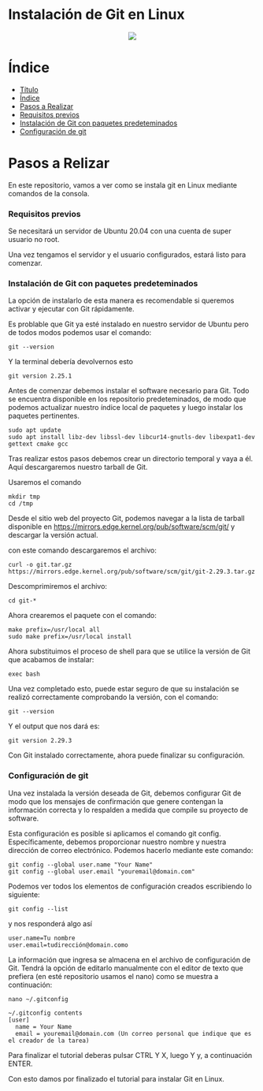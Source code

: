 <p align="Justify">

# Instalación de Git en Linux

<p align="center">
  <img src="https://logos-marcas.com/wp-content/uploads/2020/11/GitHub-Logo.png" witdh="500px">
  </p>

# Índice
- [Título](#Instalacio-de-Git-en-Linux)
- [Índice](#Índice)
- [Pasos a Realizar](#Pasos-a-Realizar)
- [Requisitos previos](#Requisitos-previos)
- [Instalación de Git con paquetes predeteminados](#Instalación-de-Git-con-paquetes-predeteminados)
- [Configuración de git](#Configuración-de-git)

# Pasos a Relizar

En este repositorio, vamos a ver como se instala git en Linux mediante comandos de la consola.

### Requisitos previos
Se necesitará un servidor de Ubuntu 20.04 con una cuenta de super usuario no root.

Una vez tengamos el servidor y el usuario configurados, estará listo para comenzar.

### Instalación de Git con paquetes predeteminados

La opción de instalarlo de esta manera es recomendable si queremos activar y ejecutar con Git rápidamente.

Es problable que Git ya esté instalado en nuestro servidor de Ubuntu pero de todos modos podemos usar el comando:

```consola
git --version
```
Y la terminal debería devolvernos esto

```consola
git version 2.25.1
```
Antes de comenzar debemos instalar el software necesario para Git. Todo se encuentra disponible en los repositorio predeteminados, de modo que podemos actualizar nuestro índice local de paquetes y luego instalar los paquetes pertinentes.

```consola
sudo apt update
sudo apt install libz-dev libssl-dev libcur14-gnutls-dev libexpat1-dev gettext cmake gcc

```
Tras realizar estos pasos debemos crear un directorio temporal y vaya a él. Aquí descargaremos nuestro tarball de Git.

Usaremos el comando
```consola
mkdir tmp
cd /tmp

```
Desde el sitio web del proyecto Git, podemos navegar a la lista de tarball disponible en [<https://mirrors.edge.kernel.org/pub/software/scm/git/>](<https://mirrors.edge.kernel.org/pub/software/scm/git/>) y descargar la versión actual.

con este comando descargaremos el archivo:
```consola
curl -o git.tar.gz https://mirrors.edge.kernel.org/pub/software/scm/git/git-2.29.3.tar.gz

```
Descomprimiremos el archivo:
```consola
cd git-*
```
Ahora crearemos el paquete con el comando:
```consola
make prefix=/usr/local all
sudo make prefix=/usr/local install
```
Ahora substituimos el proceso de shell para que se utilice la versión de Git que acabamos de instalar:
```consola
exec bash
```
Una vez completado esto, puede estar seguro de que su instalación se realizó correctamente comprobando la versión, con el comando:
```consola
git --version
```
Y el output que nos dará es:

```consola
git version 2.29.3
```
Con Git instalado correctamente, ahora puede finalizar su configuración.

### Configuración de git
Una vez instalada la versión deseada de Git, debemos configurar Git de modo que los mensajes de confirmación que genere contengan la información correcta y lo respalden a medida que compile su proyecto de software.

Esta configuración es posible si aplicamos el comando git config. Específicamente, debemos proporcionar nuestro nombre y nuestra dirección de correo electrónico. Podemos hacerlo mediante este comando:
```consola
git config --global user.name "Your Name"
git config --global user.email "youremail@domain.com"
```
Podemos ver todos los elementos de configuración creados escribiendo lo siguiente:
```consola
git config --list
```
y nos responderá algo así
```
user.name=Tu nombre
user.email=tudirección@domain.como
```

La información que ingresa se almacena en el archivo de configuración de Git. Tendrá la opción de editarlo manualmente con el editor de texto que prefiera (en esté repositorio usamos el nano) como se muestra a continuación:

```consola
nano ~/.gitconfig
```

```consola
~/.gitconfig contents
[user]
  name = Your Name
  email = youremail@domain.com (Un correo personal que indique que es el creador de la tarea)
```

Para finalizar el tutorial deberas pulsar CTRL Y X, luego Y y, a continuación ENTER.

Con esto damos por finalizado el tutorial para instalar Git en Linux.
